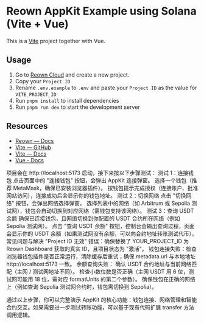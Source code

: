 # Reown AppKit Example using Solana (Vite + Vue)

This is a [Vite](https://vitejs.dev) project together with Vue.

## Usage

1. Go to [Reown Cloud](https://cloud.reown.com) and create a new project.
2. Copy your `Project ID`
3. Rename `.env.example` to `.env` and paste your `Project ID` as the value for `VITE_PROJECT_ID`
4. Run `pnpm install` to install dependencies
5. Run `pnpm run dev` to start the development server

## Resources

- [Reown — Docs](https://docs.reown.com)
- [Vite — GitHub](https://github.com/vitejs/vite)
- [Vite — Docs](https://vitejs.dev/guide/)
- [Vue - Docs](https://vuejs.org/guide/introduction)



项目会在 http://localhost:5173 启动，接下来按以下步骤测试：
测试 1：连接钱包
点击页面中的 "连接钱包" 按钮，会弹出 AppKit 连接弹窗。
选择一个钱包（推荐 MetaMask，确保已安装浏览器插件）。
按钱包提示完成授权（连接账户、批准网站访问），连接成功后会显示你的钱包地址。
测试 2：切换网络
点击 "切换网络" 按钮，会弹出网络选择弹窗。
选择列表中的网络（如 Arbitrum 或 Sepolia 测试网），钱包会自动切换到对应网络（需钱包支持该网络）。
测试 3：查询 USDT 余额
确保已连接钱包，且网络切换到你配置的 USDT 合约所在网络（例如 Sepolia 测试网）。
点击 "查询 USDT 余额" 按钮，控制台会输出查询过程，页面会显示你的 USDT 余额（如果测试网没有余额，可以向合约地址转账测试代币）。
常见问题与解决
"Project ID 无效" 错误：确保替换了 YOUR_PROJECT_ID 为 Reown Dashboard 获取的真实 ID，且项目状态为 "激活"。
钱包连接失败：检查浏览器钱包插件是否正常运行，清除缓存后重试；确保 metadata.url 与本地地址 http://localhost:5173 一致。
余额查询失败：
确认 USDT 合约地址与当前网络匹配（主网 / 测试网地址不同）。
检查小数位数是否正确（主网 USDT 用 6 位，测试网可能用 18 位，需对应 formatUnits 的第二个参数）。
确保钱包在正确的网络上（例如查询 Sepolia 测试网合约时，钱包需切换到 Sepolia）。

通过以上步骤，你可以完整演示 AppKit 的核心功能：钱包连接、网络管理和智能合约交互。如果需要进一步测试转账功能，可以基于现有代码扩展 transfer 方法调用逻辑。

